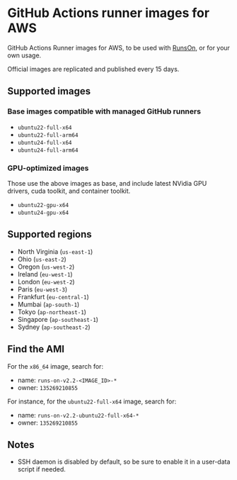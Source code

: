 # GitHub Actions runner images for AWS

GitHub Actions Runner images for AWS, to be used with [RunsOn](https://runs-on.com/?ref=runner-images-for-aws), or for your own usage.

Official images are replicated and published every 15 days.

## Supported images

### Base images compatible with managed GitHub runners

* `ubuntu22-full-x64`
* `ubuntu22-full-arm64`
* `ubuntu24-full-x64`
* `ubuntu24-full-arm64`

### GPU-optimized images

Those use the above images as base, and include latest NVidia GPU drivers, cuda toolkit, and container toolkit.

* `ubuntu22-gpu-x64`
* `ubuntu24-gpu-x64`

## Supported regions

- North Virginia (`us-east-1`)
- Ohio (`us-east-2`)
- Oregon (`us-west-2`)
- Ireland (`eu-west-1`)
- London (`eu-west-2`)
- Paris (`eu-west-3`)
- Frankfurt (`eu-central-1`)
- Mumbai (`ap-south-1`)
- Tokyo (`ap-northeast-1`)
- Singapore (`ap-southeast-1`)
- Sydney (`ap-southeast-2`)

## Find the AMI

For the `x86_64` image, search for:

*  name: `runs-on-v2.2-<IMAGE_ID>-*`
*  owner: `135269210855`

For instance, for the `ubuntu22-full-x64` image, search for:

*  name: `runs-on-v2.2-ubuntu22-full-x64-*`
*  owner: `135269210855`

## Notes

* SSH daemon is disabled by default, so be sure to enable it in a user-data script if needed.
